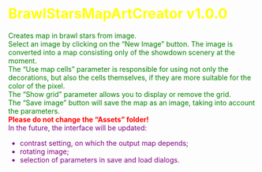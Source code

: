 <h1 class="code-line" data-line-start=0 data-line-end=1 ><span style="color:yellow"><a id="BrawlStarsMapArtCreator_10_0"></a>BrawlStarsMapArtCreator v1.0.0</span></h1>
<p class="has-line-data" data-line-start="1" data-line-end="8"><span style="color:green">Creates map in brawl stars from image.<br>
Select an image by clicking on the “New Image” button. The image is converted into a map consisting only of the showdown scenery at the moment.<br>
The “Use map cells” parameter is responsible for using not only the decorations, but also the cells themselves, if they are more suitable for the color of the pixel.<br>
The “Show grid” parameter allows you to display or remove the grid.<br>
The “Save image” button will save the map as an image, taking into account the parameters.</span><br>
<strong><span style="color:red">Please do not change the “Assets” folder!</span></strong><br>
<span style="color:purple">In the future, the interface will be updated:</span></p>
<ul>
<span style="color:purple">
<li class="has-line-data" data-line-start="8" data-line-end="9">contrast setting, on which the output map depends;</li>
<li class="has-line-data" data-line-start="9" data-line-end="10">rotating image;</li>
<li class="has-line-data" data-line-start="10" data-line-end="11">selection of parameters in save and load dialogs.</li>
</span>
</ul>